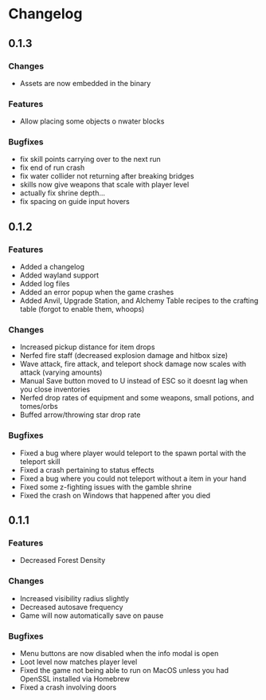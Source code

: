 # Changelog

## 0.1.3

### Changes

- Assets are now embedded in the binary

### Features

- Allow placing some objects o nwater blocks

### Bugfixes

- fix skill points carrying over to the next run
- fix end of run crash
- fix water collider not returning after breaking bridges
- skills now give weapons that scale with player level
- actually fix shrine depth...
- fix spacing on guide input hovers

## 0.1.2

### Features

- Added a changelog
- Added wayland support
- Added log files
- Added an error popup when the game crashes
- Added Anvil, Upgrade Station, and Alchemy Table recipes to the crafting table (forgot to enable them, whoops)

### Changes

- Increased pickup distance for item drops
- Nerfed fire staff (decreased explosion damage and hitbox size)
- Wave attack, fire attack, and teleport shock damage now scales with attack (varying amounts)
- Manual Save button moved to U instead of ESC so it doesnt lag when you close inventories
- Nerfed drop rates of equipment and some weapons, small potions, and tomes/orbs
- Buffed arrow/throwing star drop rate

### Bugfixes

- Fixed a bug where player would teleport to the spawn portal with the teleport skill
- Fixed a crash pertaining to status effects
- Fixed a bug where you could not teleport without a item in your hand
- Fixed some z-fighting issues with the gamble shrine
- Fixed the crash on Windows that happened after you died

## 0.1.1

### Features

- Decreased Forest Density

### Changes

- Increased visibility radius slightly
- Decreased autosave frequency
- Game will now automatically save on pause

### Bugfixes

- Menu buttons are now disabled when the info modal is open
- Loot level now matches player level
- Fixed the game not being able to run on MacOS unless you had OpenSSL installed via Homebrew
- Fixed a crash involving doors

